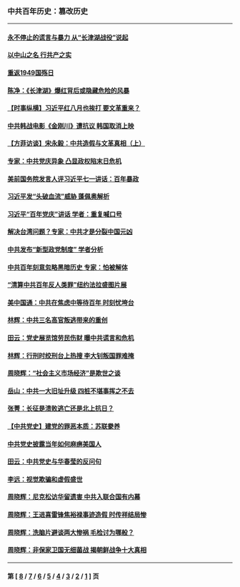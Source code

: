 ### 中共百年历史：篡改历史
---
#### [永不停止的谎言与暴力 从“长津湖战役”说起](../../pages/nf1176115/n13494094.md?01230430) 
#### [以中山之名 行共产之实](../../pages/nf1176115/n13346437.md?01230430) 
#### [重返1949国殇日](../../pages/nf1176115/n13346372.md?01230430) 
#### [陈净：《长津湖》爆红背后或隐藏危险的风暴](../../pages/nf1176115/n13314364.md?01230430) 
#### [【时事纵横】习近平红八月也挨打 要文革重来？](../../pages/nf1176115/n13231393.md?01230430) 
#### [中共韩战电影《金刚川》遭抗议 韩国取消上映](../../pages/nf1176115/n13219114.md?01230430) 
#### [【方菲访谈】宋永毅：中共造假与文革真相（上）](../../pages/nf1176115/n13200760.md?01230430) 
#### [专家：中共党庆异象 凸显政权陷末日危机](../../pages/nf1176115/n13067084.md?01230430) 
#### [美前国务院发言人评习近平七一讲话：百年暴政](../../pages/nf1176115/n13066986.md?01230430) 
#### [习近平发“头破血流”威胁 蓬佩奥解析](../../pages/nf1176115/n13063604.md?01230430) 
#### [习近平“百年党庆”讲话 学者：重复喊口号](../../pages/nf1176115/n13061411.md?01230430) 
#### [解决台湾问题？专家：中共才是分裂中国元凶](../../pages/nf1176115/n13060811.md?01230430) 
#### [中共发布“新型政党制度” 学者分析](../../pages/nf1176115/n13056354.md?01230430) 
#### [中共百年刻意忽略黑暗历史 专家：怕被解体](../../pages/nf1176115/n13056056.md?01230430) 
#### [“清算中共百年反人类罪”纽约法拉盛图片展](../../pages/nf1176115/n13052220.md?01230430) 
#### [美中国通：中共在焦虑中等待百年 时刻忧垮台](../../pages/nf1176115/n13048820.md?01230430) 
#### [林辉：中共三名高官叛逃带来的重创](../../pages/nf1176115/n13035206.md?01230430) 
#### [田云：党史展览馆劳民伤财 曝中共谎言和危机](../../pages/nf1176115/n13033900.md?01230430) 
#### [林辉：行刑时绞刑台上热搜 李大钊叛国罪难掩](../../pages/nf1176115/n13031965.md?01230430) 
#### [周晓辉：“社会主义市场经济”是欺世之谈](../../pages/nf1176115/n13024090.md?01230430) 
#### [岳山：中共一大旧址升级 四桩不堪事挥之不去](../../pages/nf1176115/n13021697.md?01230430) 
#### [张菁：长征是溃败逃亡还是北上抗日？](../../pages/nf1176115/n13020585.md?01230430) 
#### [【中共党史】建党的罪恶本质：苏联豢养](../../pages/nf1176115/n13011888.md?01230430) 
#### [中共党史披露当年如何麻痹美国人](../../pages/nf1176115/n12966400.md?01230430) 
#### [田云：中共党史与华春莹的反问句](../../pages/nf1176115/n12765178.md?01230430) 
#### [李远：视觉欺骗和虚假盛世](../../pages/nf1176115/n12993376.md?01230430) 
#### [周晓辉：尼克松访华留遗害 中共入联合国有内幕](../../pages/nf1176115/n12991422.md?01230430) 
#### [周晓辉：王进喜雷锋焦裕禄事迹造假 时传祥结局惨](../../pages/nf1176115/n12985497.md?01230430) 
#### [周晓辉：洗脑片避谈两大惨祸 毛检讨为哪般？](../../pages/nf1176115/n12971285.md?01230430) 
#### [周晓辉：非保家卫国无细菌战 揭朝鲜战争十大真相](../../pages/nf1176115/n12954161.md?01230430) 

---
#### 第 [ [8](./8.md?01230430) / [7](./7.md?01230430) / [6](./6.md?01230430) / [5](./5.md?01230430) / [4](./4.md?01230430) / [3](./3.md?01230430) / [2](./2.md?01230430) / [1](./1.md?01230430) ] 页
